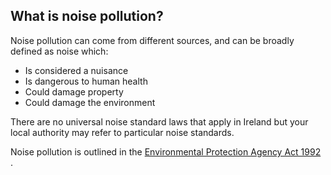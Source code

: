 ##  What is noise pollution?

Noise pollution can come from different sources, and can be broadly defined as
noise which:

  * Is considered a nuisance 
  * Is dangerous to human health 
  * Could damage property 
  * Could damage the environment 

There are no universal noise standard laws that apply in Ireland but your
local authority may refer to particular noise standards.

Noise pollution is outlined in the [ Environmental Protection Agency Act 1992
](http://www.irishstatutebook.ie/1992/en/act/pub/0007/index.html) .
